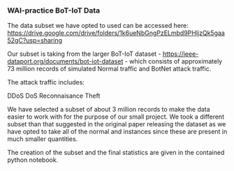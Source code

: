 ### WAI-practice BoT-IoT Data

The data subset we have opted to used can be accessed here: https://drive.google.com/drive/folders/1k6ueNbGngPzELmbd9PHljzQk5gaa52gC?usp=sharing

Our subset is taking from the larger BoT-IoT dataset - https://ieee-dataport.org/documents/bot-iot-dataset - which consists of approximately 73 million records of simulated Normal traffic and BotNet attack traffic.

The attack traffic includes:

DDoS
DoS
Reconnaisance
Theft

We have selected a subset of about 3 million records to make the data easier to work with for the purpose of our small project. We took a different subset than that suggested in the original paper releasing the dataset
as we have opted to take all of the normal and instances since these are present in much smaller quantities.

The creation of the subset and the final statistics are given in the contained python notebook.